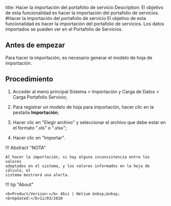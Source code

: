 title: Hacer la importación del portafolio de servicio
Description: El objetivo de esta funcionalidad es hacer la importación del portafolio de servicios.
#Hacer la importación del portafolio de servicio
El objetivo de esta funcionalidad es hacer la importación del portafolio de servicios. Los datos importados se pueden ver en el Portafolio de Servicios.

Antes de empezar
----------------

Para hacer la importación, es necesario generar el modelo de hoja de
importación.

Procedimiento
-------------

1.  Acceder al menú principal Sistema \> Importación y Carga de Datos \> Carga
    Portafolio Servicio;

2.  Para registrar un modelo de hoja para importación, hacer clic en la
    pestaña **Importación**;

3.  Hacer clic en "Elegir archivo" y seleccionar el archivo que debe estar en el
    formato ".xls" o ".xlsx";

4.  Hacer clic en "Importar".

!!! Abstract "NOTA"

    Al hacer la importación, si hay alguna inconsistencia entre los valores
    adoptados en el sistema, y los valores informados en la hoja de cálculo, el
    sistema mostrará una alerta.

!!! tip "About"

    <b>Product/Version:</b> 4biz | Helium &nbsp;&nbsp;
    <b>Updated:</b>11/03/2020

